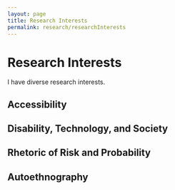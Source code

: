 ```yaml
---
layout: page
title: Research Interests
permalink: research/researchInterests
---
```

# Research Interests
I have diverse research interests.
## Accessibility

## Disability, Technology, and Society

## Rhetoric of Risk and Probability

## Autoethnography

